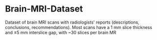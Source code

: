 # Brain-MRI-Dataset
Dataset of brain MRI scans with radiologists' reports (descriptions, conclusions, recommendations). Most scans have a 1 mm slice thickness and ≤5 mm interslice gap, with ~30 slices per brain MR
